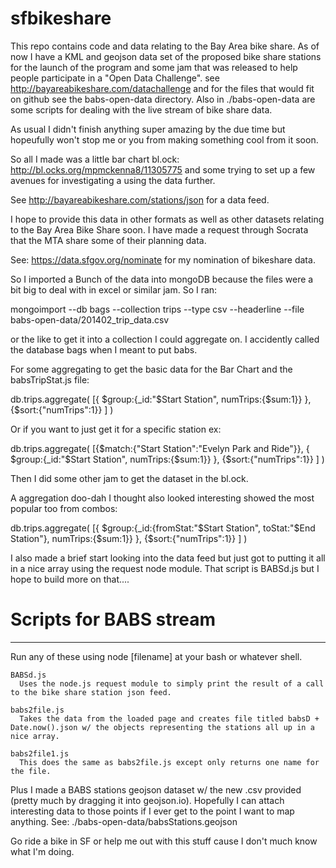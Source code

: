 sfbikeshare
===========

This repo contains code and data relating to the Bay Area bike share. As of now I have a KML and geojson data set of the proposed bike share stations for the launch of the program and some jam that was released to help people participate in a "Open Data Challenge". see http://bayareabikeshare.com/datachallenge and for the files that would fit on github see the babs-open-data directory. Also in ./babs-open-data are some scripts for dealing with the live stream of bike share data.  

As usual I didn't finish anything super amazing by the due time but hopeufully won't stop me or you from making something cool from it soon.

So all I made was a little bar chart bl.ock: http://bl.ocks.org/mpmckenna8/11305775 and some trying to set up a few avenues for investigating a using the data further.

See http://bayareabikeshare.com/stations/json for a data feed.  

I hope to provide this data in other formats as well as other datasets relating to
the Bay Area Bike Share soon. I have made a request through Socrata that the MTA share some of their planning data.

See: https://data.sfgov.org/nominate for my nomination of bikeshare data.


So I imported a Bunch of the data into mongoDB because the files were a bit big to deal with in excel or similar jam.  So I ran:

mongoimport --db bags --collection trips --type csv --headerline --file babs-open-data/201402_trip_data.csv

or the like to get it into a collection I could aggregate on.  I accidently called the database bags when I meant to put babs.

For some aggregating to get the basic data for the Bar Chart and the babsTripStat.js file:

db.trips.aggregate(
[{
$group:{_id:"$Start Station", numTrips:{$sum:1}}
},
{$sort:{"numTrips":1}}
]
)

Or if you want to just get it for a specific station ex:

db.trips.aggregate(
[{$match:{"Start Station":"Evelyn Park and Ride"}},
{
$group:{_id:"$Start Station", numTrips:{$sum:1}}
},
{$sort:{"numTrips":1}}
]
)

Then I did some other jam to get the dataset in the bl.ock.


A aggregation doo-dah I thought also looked interesting showed the most popular too from combos:

db.trips.aggregate(
[{
$group:{_id:{fromStat:"$Start Station", toStat:"$End Station"}, numTrips:{$sum:1}}
},
{$sort:{"numTrips":1}}
]
)

I also made a brief start looking into the data feed but just got to putting it all in a nice array using the request node module. That script is BABSd.js but I hope to build more on that....

# Scripts for BABS stream
-------------------------
Run any of these using node [filename] at your bash or whatever shell.


    BABSd.js
      Uses the node.js request module to simply print the result of a call to the bike share station json feed.

    babs2file.js
      Takes the data from the loaded page and creates file titled babsD + Date.now().json w/ the objects representing the stations all up in a nice array.

    babs2file1.js
      This does the same as babs2file.js except only returns one name for the file.

Plus I made a BABS stations geojson dataset w/ the new .csv provided (pretty much by dragging it into geojson.io).  Hopefully I can attach interesting data to those points if I ever get to the point I want to map anything.  See:
    ./babs-open-data/babsStations.geojson


Go ride a bike in SF or help me out with this stuff cause I don't much know what I'm doing.
